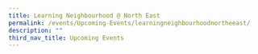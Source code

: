 ```yaml
---
title: Learning Neighbourhood @ North East
permalink: /events/Upcoming-Events/learningneighbourhoodnortheeast/
description: ""
third_nav_title: Upcoming Events
---
```

